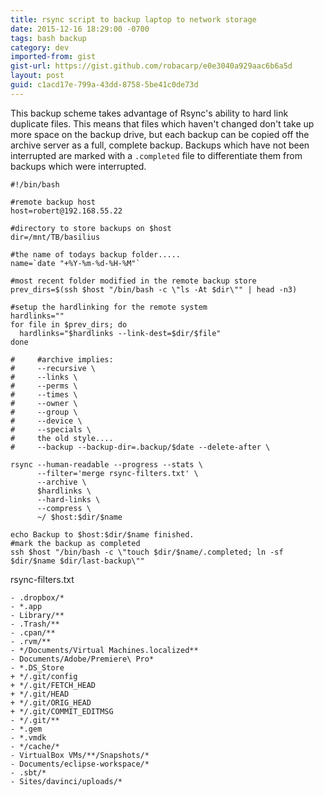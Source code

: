 ```yaml
---
title: rsync script to backup laptop to network storage
date: 2015-12-16 18:29:00 -0700
tags: bash backup
category: dev
imported-from: gist
gist-url: https://gist.github.com/robacarp/e0e3040a929aac6b6a5d
layout: post
guid: c1acd17e-799a-43dd-8758-5be41c0de73d
---
```


This backup scheme takes advantage of Rsync's ability to hard link duplicate files. This means that files which haven't changed don't take up more space on the backup drive, but each backup can be copied off the archive server as a full, complete backup. Backups which have not been interrupted are marked with a `.completed` file to differentiate them from backups which were interrupted.

    #!/bin/bash

    #remote backup host
    host=robert@192.168.55.22

    #directory to store backups on $host
    dir=/mnt/TB/basilius

    #the name of todays backup folder.....
    name=`date "+%Y-%m-%d-%H-%M"`

    #most recent folder modified in the remote backup store
    prev_dirs=$(ssh $host "/bin/bash -c \"ls -At $dir\"" | head -n3)

    #setup the hardlinking for the remote system
    hardlinks=""
    for file in $prev_dirs; do
      hardlinks="$hardlinks --link-dest=$dir/$file"
    done

    #     #archive implies:
    #     --recursive \
    #     --links \
    #     --perms \
    #     --times \
    #     --owner \
    #     --group \
    #     --device \
    #     --specials \
    #     the old style....
    #     --backup --backup-dir=.backup/$date --delete-after \

    rsync --human-readable --progress --stats \
          --filter='merge rsync-filters.txt' \
          --archive \
          $hardlinks \
          --hard-links \
          --compress \
          ~/ $host:$dir/$name

    echo Backup to $host:$dir/$name finished.
    #mark the backup as completed
    ssh $host "/bin/bash -c \"touch $dir/$name/.completed; ln -sf $dir/$name $dir/last-backup\""


rsync-filters.txt

    - .dropbox/*
    - *.app
    - Library/**
    - .Trash/**
    - .cpan/**
    - .rvm/**
    - */Documents/Virtual Machines.localized**
    - Documents/Adobe/Premiere\ Pro*
    - *.DS_Store
    + */.git/config
    + */.git/FETCH_HEAD
    + */.git/HEAD
    + */.git/ORIG_HEAD
    + */.git/COMMIT_EDITMSG
    - */.git/**
    - *.gem
    - *.vmdk
    - */cache/*
    - VirtualBox VMs/**/Snapshots/*
    - Documents/eclipse-workspace/*
    - .sbt/*
    - Sites/davinci/uploads/*
